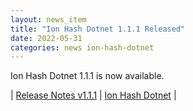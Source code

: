 ```yaml
---
layout: news_item
title: "Ion Hash Dotnet 1.1.1 Released"
date: 2022-05-31
categories: news ion-hash-dotnet
---
```


Ion Hash Dotnet 1.1.1 is now available.

| [Release Notes v1.1.1](https://github.com/amazon-ion/ion-hash-dotnet/releases/tag/v1.1.1) | [Ion Hash Dotnet](https://github.com/amazon-ion/ion-hash-dotnet) |

